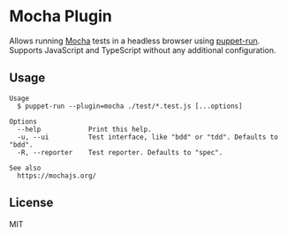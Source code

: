 # Mocha Plugin

Allows running [Mocha](https://mochajs.org) tests in a headless browser using [puppet-run](https://github.com/andywer/puppet-run). Supports JavaScript and TypeScript without any additional configuration.


## Usage

```
Usage
  $ puppet-run --plugin=mocha ./test/*.test.js [...options]

Options
  --help            Print this help.
  -u, --ui          Test interface, like "bdd" or "tdd". Defaults to "bdd".
  -R, --reporter    Test reporter. Defaults to "spec".

See also
  https://mochajs.org/
```

## License

MIT
